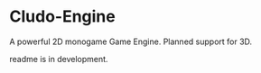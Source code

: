 # Cludo-Engine
A powerful 2D monogame Game Engine. Planned support for 3D.

readme is in development.
